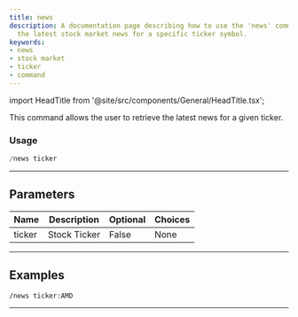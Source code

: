 ```yaml
---
title: news
description: A documentation page describing how to use the 'news' command to retrieve
  the latest stock market news for a specific ticker symbol.
keywords:
- news
- stock market
- ticker
- command
---
```


import HeadTitle from '@site/src/components/General/HeadTitle.tsx';

<HeadTitle title="general: news - Discord Reference | OpenBB Bot Docs" />

This command allows the user to retrieve the latest news for a given ticker.

### Usage

```python wordwrap
/news ticker
```

---

## Parameters

| Name | Description | Optional | Choices |
| ---- | ----------- | -------- | ------- |
| ticker | Stock Ticker | False | None |


---

## Examples

```
/news ticker:AMD
```

---
